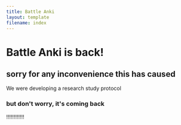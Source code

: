 ```yaml
---
title: Battle Anki
layout: template
filename: index
---
```

# Battle Anki is back!

## sorry for any inconvenience this has caused
We were developing a research study protocol
### but don't worry, it's coming back
!!!!!!!!!!!!
